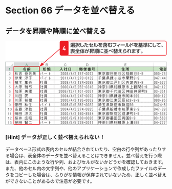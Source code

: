 # Section 66 データを並べ替える

## データを昇順や降順に並べ替える

![](003.png)

### [Hint] データが正しく並べ替えられない！

データベース形式の表内のセルが結合されていたり、空白の行や列があったりする場合は、表全体のデータを並べ替えることはできません。並べ替えを行う際は、表内にこのような行や列、およびセルがないかどうかを確認しておきます。また、他のセル内の文字列や、他のアプリケーションで作成したファイルのデータをコピーした場合は、ふりがな情報が保存されていないため、正しく並べ替えができないことがあるので注意が必要です。
